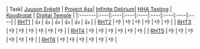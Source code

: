 | Task| [Juuson Enkelit](https://github.com/Juuso-O/Juusonenkelit/wiki/Juuson-Enkelit) | [Project Ass](https://github.com/mitaholo/projectass/wiki)| [Infinite Delirium](https://github.com/g8605/IIO12300/wiki/INFINITE-DELIRIUM)| [HHA Testing](https://github.com/mattijarvensivu/HHS-testaus/wiki) | [Koodirotat](https://github.com/KoJootti/Koodirotat/wiki) | [Digital Temple](https://github.com/alppu/Digital-Temple/wiki) | 
|:-------|:----|:----|:----|:----|:----|:----|:----|:----|
| [RHT1](https://github.com/narsuman/software-testing-course/wiki/RT1) | :+1: | :+1: | :+1: | :+1: | :+1: | :+1: |
| [RHT2](https://github.com/narsuman/software-testing-course/wiki/RT2) | :-1: | :-1: | :-1: | :-1: | :-1: | :-1: |
| [RHT3](https://github.com/narsuman/software-testing-course/wiki/RT3) | :-1: | :-1: | :-1: | :-1: | :-1: | :-1: |
| [RHT4](https://github.com/narsuman/software-testing-course/wiki/RT4) | :-1: | :-1: | :-1: | :-1: | :-1: | :-1: |
| [RHT5](https://github.com/narsuman/software-testing-course/wiki/RT5) | :-1: | :-1: | :-1: | :-1: | :-1: | :-1: |
| [RHT6](https://github.com/narsuman/software-testing-course/wiki/RT6) | :-1: | :-1: | :-1: | :-1: | :-1: | :-1: |
